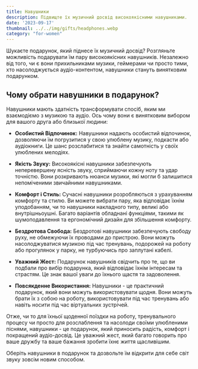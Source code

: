 ```yaml
---
title: Навушники
description: Підвищте їх музичний досвід високоякісними навушниками.
date: '2023-09-17'
thumbnail: ../../img/gifts/headphones.webp
category: "for-women"
---
```


Шукаєте подарунок, який піднесе їх музичний досвід? Розгляньте можливість подарувати їм пару високоякісних навушників. Незалежно від того, чи є вони прихильниками музики, геймерами чи просто тими, хто насолоджується аудіо-контентом, навушники стануть винятковим подарунком.

## Чому обрати навушники в подарунок?

Навушники мають здатність трансформувати спосіб, яким ми взаємодіємо з музикою та аудіо. Ось чому вони є винятковим вибором для вашого друга або близької людини:

- **Особистий Відпочинок:** Навушники надають особистий відпочинок, дозволяючи їм погрузитися у свою улюблену музику, подкасти або аудіокниги. Це шанс розслабитися та знайти самотність у своїх улюблених мелодіях.

- **Якість Звуку:** Високоякісні навушники забезпечують неперевершену ясність звуку, сприймаючи кожну ноту та удар точністю. Вони розкривають нюанси музики, які могли б залишитися непоміченими звичайними навушниками.

- **Комфорт і Стиль:** Сучасні навушники розробляються з урахуванням комфорту та стилю. Ви можете вибрати пару, яка відповідає їхнім уподобанням, чи то навушники накладного типу, великі або внутрішньоушні. Багато варіантів обладнані функціями, такими як шумоподавлення та ергономічний дизайн для збільшення комфорту.

- **Бездротова Свобода:** Бездротові навушники забезпечують свободу руху, не обмежуючи їх проводами до пристрою. Вони можуть насолоджуватися музикою під час тренувань, подорожей на роботу або прогулянок у парку, не турбуючись про заплутані кабелі.

- **Уважний Жест:** Подарунок навушників свідчить про те, що ви подбали про вибір подарунка, який відповідає їхнім інтересам та страстям. Це знак вашої уваги до їхнього щастя та задоволення.

- **Повсякденне Використання:** Навушники - це практичний подарунок, який вони можуть використовувати щодня. Вони можуть брати їх з собою на роботу, використовувати під час тренувань або навіть носити під час віртуальних зустрічей.

Отже, чи то для їхньої щоденної поїздки на роботу, тренувального процесу чи просто для розслаблення та насолоди своїми улюбленими піснями, навушники - це подарунок, який приносить радість, комфорт і покращений аудіо-досвід. Це уважний жест, який багато говорить про ваше дружбу та ваше бажання зробити їхнє життя щасливішим.

Оберіть навушники в подарунок та дозвольте їм відкрити для себе світ звуку зовсім новим способом.
